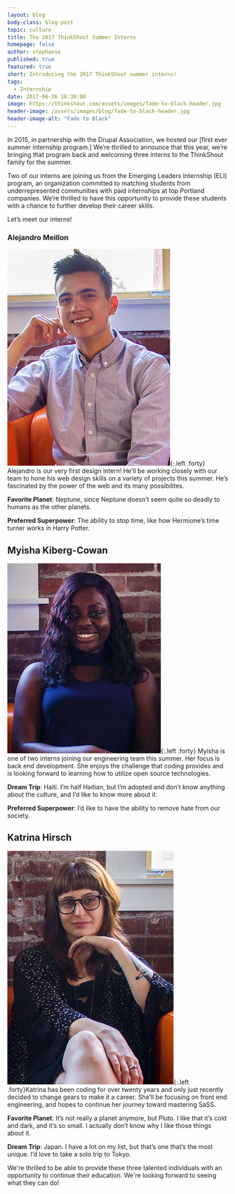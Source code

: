 ```yaml
---
layout: blog
body-class: blog-post
topic: culture
title: The 2017 ThinkShout Summer Interns
homepage: false
author: stephanie
published: true
featured: true
short: Introducing the 2017 ThinkShout summer interns!
tags:
  - Internship
date: 2017-06-26 16:30:00
image: https://thinkshout.com/assets/images/fade-to-black-header.jpg
header-image: /assets/images/blog/fade-to-black-header.jpg
header-image-alt: "Fade to Black"
---
```


In 2015, in partnership with the Drupal Association, we hosted our [first ever summer internship program.] We’re thrilled to announce that this year, we’re bringing that program back and welcoming three interns to the ThinkShout family for the summer.
 
Two of our interns are joining us from the Emerging Leaders Internship (ELI) program, an organization committed to matching students from underrepresented communities with paid internships at top Portland companies. We’re thrilled to have this opportunity to provide these students with a chance to further develop their career skills.
 
Let’s meet our interns!

### Alejandro Meillon

![alejandro.jpg](/assets/images/blog/alejandro.jpg){:.left .forty} Alejandro is our very first design intern! He’ll be working closely with our team to hone his web design skills on a variety of projects this summer. He’s fascinated by the power of the web and its many possibilites. 
 
**Favorite Planet**: Neptune, since Neptune doesn’t seem quite so deadly to humans as the other planets.  
 
**Preferred Superpower**: The ability to stop time, like how Hermione’s time turner works in Harry Potter.

## Myisha Kiberg-Cowan

![myisha2.jpg](/assets/images/blog/myisha2.jpg){:.left .forty} Myisha is one of two interns joining our engineering team this summer. Her focus is back end development. She enjoys the challenge that coding provides and is looking forward to learning how to utilize open source technologies.
 
**Dream Trip**: Haiti. I’m half Haitian, but I’m adopted and don’t know anything about the culture, and I’d like to know more about it.
 
**Preferred Superpower**: I’d like to have the ability to remove hate from our society.

## Katrina Hirsch

![katrina.jpg](/assets/images/blog/katrina.jpg){:.left .forty}Katrina has been coding for over twenty years and only just recently decided to change gears to make it a career. She’ll be focusing on front end engineering, and hopes to continue her journey toward mastering SaSS. 
 
**Favorite Planet**: It’s not really a planet anymore, but Pluto. I like that it’s cold and dark, and it’s so small. I actually don’t know why I like those things about it.
 
**Dream Trip**: Japan. I have a lot on my list, but that’s one that’s the most unique. I’d love to take a solo trip to Tokyo.
 
We're thrilled to be able to provide these three talented individuals with an opportunity to continue their education. We're looking forward to seeing what they can do!
